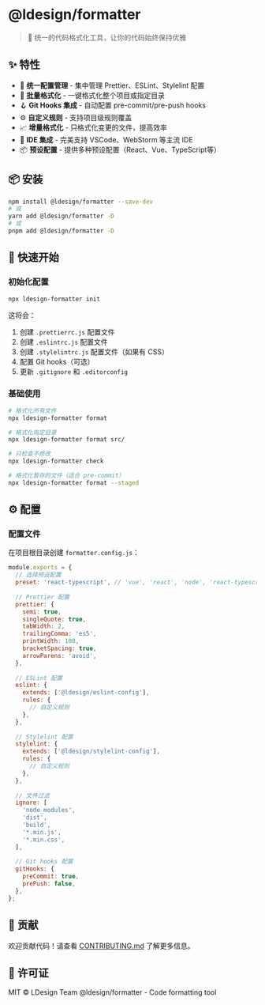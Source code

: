 # @ldesign/formatter

> 🎨 统一的代码格式化工具，让你的代码始终保持优雅

## ✨ 特性

- 🎨 **统一配置管理** - 集中管理 Prettier、ESLint、Stylelint 配置
- 🔄 **批量格式化** - 一键格式化整个项目或指定目录
- 🪝 **Git Hooks 集成** - 自动配置 pre-commit/pre-push hooks
- ⚙️ **自定义规则** - 支持项目级规则覆盖
- 📈 **增量格式化** - 只格式化变更的文件，提高效率
- 🔧 **IDE 集成** - 完美支持 VSCode、WebStorm 等主流 IDE
- 📦 **预设配置** - 提供多种预设配置（React、Vue、TypeScript等）

## 📦 安装

```bash
npm install @ldesign/formatter --save-dev
# 或
yarn add @ldesign/formatter -D
# 或
pnpm add @ldesign/formatter -D
```

## 🚀 快速开始

### 初始化配置

```bash
npx ldesign-formatter init
```

这将会：
1. 创建 `.prettierrc.js` 配置文件
2. 创建 `.eslintrc.js` 配置文件
3. 创建 `.stylelintrc.js` 配置文件（如果有 CSS）
4. 配置 Git hooks（可选）
5. 更新 `.gitignore` 和 `.editorconfig`

### 基础使用

```bash
# 格式化所有文件
npx ldesign-formatter format

# 格式化指定目录
npx ldesign-formatter format src/

# 只检查不修改
npx ldesign-formatter check

# 格式化暂存的文件（适合 pre-commit）
npx ldesign-formatter format --staged
```

## ⚙️ 配置

### 配置文件

在项目根目录创建 `formatter.config.js`：

```javascript
module.exports = {
  // 选择预设配置
  preset: 'react-typescript', // 'vue', 'react', 'node', 'react-typescript'
  
  // Prettier 配置
  prettier: {
    semi: true,
    singleQuote: true,
    tabWidth: 2,
    trailingComma: 'es5',
    printWidth: 100,
    bracketSpacing: true,
    arrowParens: 'avoid',
  },
  
  // ESLint 配置
  eslint: {
    extends: ['@ldesign/eslint-config'],
    rules: {
      // 自定义规则
    },
  },
  
  // Stylelint 配置
  stylelint: {
    extends: ['@ldesign/stylelint-config'],
    rules: {
      // 自定义规则
    },
  },
  
  // 文件过滤
  ignore: [
    'node_modules',
    'dist',
    'build',
    '*.min.js',
    '*.min.css',
  ],
  
  // Git hooks 配置
  gitHooks: {
    preCommit: true,
    prePush: false,
  },
};
```

## 🤝 贡献

欢迎贡献代码！请查看 [CONTRIBUTING.md](./CONTRIBUTING.md) 了解更多信息。

## 📄 许可证

MIT © LDesign Team
@ldesign/formatter - Code formatting tool
